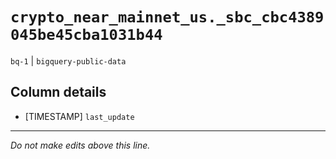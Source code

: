 # `crypto_near_mainnet_us._sbc_cbc4389045be45cba1031b44`
`bq-1` | `bigquery-public-data`

## Column details
* [TIMESTAMP] `last_update`

-------------------------------------------------------------------------------
*Do not make edits above this line.*
